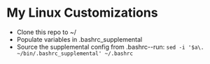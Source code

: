 # My Linux Customizations

- Clone this repo to ~/
- Populate variables in .bashrc_supplemental
- Source the supplemental config from .bashrc--run: ` sed -i '$a\. ~/bin/.bashrc_supplemental' ~/.bashrc `